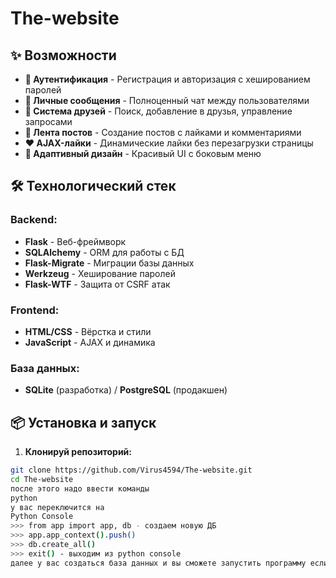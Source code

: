 # The-website
## ✨ Возможности

- **👥 Аутентификация** - Регистрация и авторизация с хешированием паролей
- **💬 Личные сообщения** - Полноценный чат между пользователями
- **🤝 Система друзей** - Поиск, добавление в друзья, управление запросами
- **📝 Лента постов** - Создание постов с лайками и комментариями
- **❤️ AJAX-лайки** - Динамические лайки без перезагрузки страницы
- **🎨 Адаптивный дизайн** - Красивый UI с боковым меню

## 🛠️ Технологический стек

### Backend:
- **Flask** - Веб-фреймворк
- **SQLAlchemy** - ORM для работы с БД
- **Flask-Migrate** - Миграции базы данных
- **Werkzeug** - Хеширование паролей
- **Flask-WTF** - Защита от CSRF атак

### Frontend:
- **HTML/CSS** - Вёрстка и стили
- **JavaScript** - AJAX и динамика

### База данных:
- **SQLite** (разработка) / **PostgreSQL** (продакшен)

## 📦 Установка и запуск

1. **Клонируй репозиторий:**
```bash
git clone https://github.com/Virus4594/The-website.git
cd The-website
после этого надо ввести команды
python
у вас переключится на
Python Console
>>> from app import app, db - создаем новую ДБ
>>> app.app_context().push()
>>> db.create_all()
>>> exit() - выходим из python console
далее у вас создаться база данных и вы сможете запустить программу если буду проблемы пишите в тг t.me/ViRuS4594
